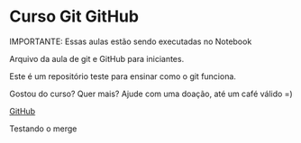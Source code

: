 # Curso Git GitHub
 
IMPORTANTE: Essas aulas estão sendo executadas no Notebook

Arquivo da aula de git e GitHub para iniciantes.

Este é um repositório teste para ensinar como o git funciona.

Gostou do curso? Quer mais? Ajude com uma doação, até um café válido =)

[GitHub](https://github.com/AlexandreAzvdo/CursoUdemyGitGitHub)
 



Testando o merge